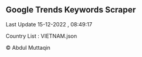 

## Google Trends Keywords Scraper 
 
Last Update 15-12-2022 , 08:49:17

Country List :
VIETNAM.json



© Abdul Muttaqin 
